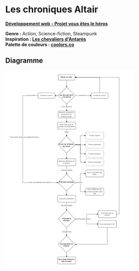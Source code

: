 # Les chroniques Altair

**[Développement web - Projet vous êtes le héros](https://smnarnold.com/projets/vous-etes-le-heros)**

**Genre :** Action, Science-fiction, Steampunk<br>
**Inspiration : [Les chevaliers d'Antarès](https://www.anne-robillard.com/les-chevaliers-d-antares)**<br>
**Palette de couleurs : [coolors.co](https://coolors.co/fffffa-575a5e-3a3e3b-c5d5e4-39a0ed)**<br>

## **Diagramme**

![Diagramme](assets/diagramme.jpg)
